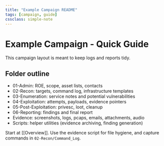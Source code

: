 ```yaml
---
title: "Example Campaign README"
tags: [campaign, guide]
cssclass: simple-note
---
```


# Example Campaign - Quick Guide

This campaign layout is meant to keep logs and reports tidy.

## Folder outline
- 01-Admin: ROE, scope, asset lists, contacts
- 02-Recon: targets, command log, infrastructure templates
- 03-Enumeration: service notes and potential vulnerabilities
- 04-Exploitation: attempts, payloads, evidence pointers
- 05-Post-Exploitation: privesc, loot, cleanup
- 06-Reporting: findings and final report
- Evidence: screenshots, logs, pcaps, emails, attachments, audio
- Scripts: helper utilities (evidence archiving, finding generation)

Start at [[Overview]]. Use the evidence script for file hygiene, and capture commands in `02-Recon/Command_Log`.
